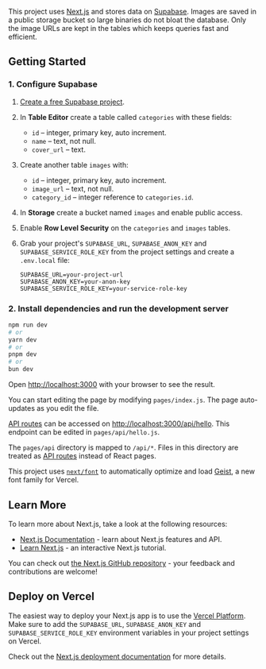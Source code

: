 This project uses [Next.js](https://nextjs.org) and stores data on
[Supabase](https://supabase.com). Images are saved in a public storage bucket so
large binaries do not bloat the database. Only the image URLs are kept in the
tables which keeps queries fast and efficient.

## Getting Started

### 1. Configure Supabase

1. [Create a free Supabase project](https://app.supabase.com/).
2. In **Table Editor** create a table called `categories` with these fields:
   - `id` – integer, primary key, auto increment.
   - `name` – text, not null.
   - `cover_url` – text.
3. Create another table `images` with:
   - `id` – integer, primary key, auto increment.
   - `image_url` – text, not null.
   - `category_id` – integer reference to `categories.id`.
4. In **Storage** create a bucket named `images` and enable public access.
5. Enable **Row Level Security** on the `categories` and `images` tables.
6. Grab your project's `SUPABASE_URL`, `SUPABASE_ANON_KEY` and
   `SUPABASE_SERVICE_ROLE_KEY` from the project settings and create a
   `.env.local` file:

   ```env
   SUPABASE_URL=your-project-url
   SUPABASE_ANON_KEY=your-anon-key
   SUPABASE_SERVICE_ROLE_KEY=your-service-role-key
   ```

### 2. Install dependencies and run the development server

```bash
npm run dev
# or
yarn dev
# or
pnpm dev
# or
bun dev
```

Open [http://localhost:3000](http://localhost:3000) with your browser to see the result.

You can start editing the page by modifying `pages/index.js`. The page auto-updates as you edit the file.

[API routes](https://nextjs.org/docs/pages/building-your-application/routing/api-routes) can be accessed on [http://localhost:3000/api/hello](http://localhost:3000/api/hello). This endpoint can be edited in `pages/api/hello.js`.

The `pages/api` directory is mapped to `/api/*`. Files in this directory are treated as [API routes](https://nextjs.org/docs/pages/building-your-application/routing/api-routes) instead of React pages.

This project uses [`next/font`](https://nextjs.org/docs/pages/building-your-application/optimizing/fonts) to automatically optimize and load [Geist](https://vercel.com/font), a new font family for Vercel.

## Learn More

To learn more about Next.js, take a look at the following resources:

- [Next.js Documentation](https://nextjs.org/docs) - learn about Next.js features and API.
- [Learn Next.js](https://nextjs.org/learn-pages-router) - an interactive Next.js tutorial.

You can check out [the Next.js GitHub repository](https://github.com/vercel/next.js) - your feedback and contributions are welcome!

## Deploy on Vercel

The easiest way to deploy your Next.js app is to use the
[Vercel Platform](https://vercel.com/new?utm_medium=default-template&filter=next.js&utm_source=create-next-app&utm_campaign=create-next-app-readme).
Make sure to add the `SUPABASE_URL`, `SUPABASE_ANON_KEY` and
`SUPABASE_SERVICE_ROLE_KEY` environment variables in your project
settings on Vercel.

Check out the [Next.js deployment documentation](https://nextjs.org/docs/pages/building-your-application/deploying)
for more details.
